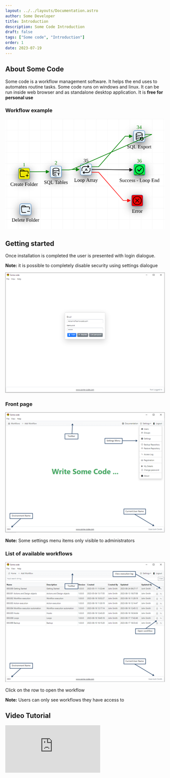 ```yaml
---
layout: ../../layouts/Documentation.astro
author: Some Developer
title: Introduction
description: Some Code Introduction
draft: false
tags: ["Some code", "Introduction"]
order: 1
date: 2023-07-19
---
```


## About Some Code

Some code is a workflow management software. It helps the end uses to automates routine tasks. Some code runs on windows and linux. It can be run inside web browser and as standalone desktop application. It is **free for personal use**

### Workflow example

![Workflow example](../../assets/some-code-workflow.png)

## Getting started

Once installation is completed the user is presented with login dialogue.

**Note:** it is possible to completely disable security using settings dialogue

![Login dialogue](../../assets/login-dialogue.png)

### Front page

![Front Page](../../assets/front-page.png)

**Note:** Some settings menu items only visible to administrators

### List of available workflows

![Workflow list](../../assets/workflow-grid.png)

Click on the row to open the workflow

**Note:** Users can only see workflows they have access to

## Video Tutorial

<div class="aspect-w-16 aspect-h-9">
  <iframe src="https://www.youtube.com/embed/W4BEVU3xOeA" frameborder="0" allow="accelerometer; autoplay; clipboard-write; encrypted-media; gyroscope; picture-in-picture" allowfullscreen></iframe>
</div>
